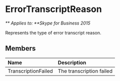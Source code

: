 
# ErrorTranscriptReason


_** Applies to: **Skype for Business 2015_

Represents the type of error transcript reason.

## Members



| <strong>Name</strong> | <strong>Description</strong> |
|:----------------------|:-----------------------------|
| TranscriptionFailed   | The transcription failed     |

